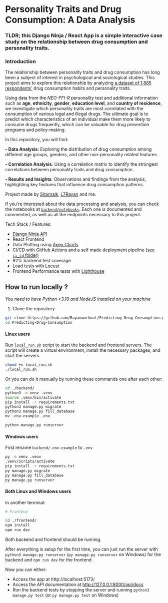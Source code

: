 # Personality Traits and Drug Consumption: A Data Analysis

### TLDR; this Django Ninja / React App is a simple interactive case study on the relationship between drug consumption and personality traits.

### Introduction

The relationship between personality traits and drug consumption has long been a subject of interest in psychological and sociological studies. This project aims to explore this relationship by analyzing [a dataset of 1,885 respondents'](https://www.kaggle.com/datasets/mexwell/drug-consumption-classification/data) drug consumption habits and personality traits.

Using data from the _NEO-FFI-R_ personality test and additional information such as **age**, **ethnicity**, **gender**, **education level**, and **country of residence**, we investigate which personality traits are most correlated with the consumption of various legal and illegal drugs. The ultimate goal is to predict which characteristics of an individual make them more likely to consume drugs frequently, which can be valuable for drug prevention programs and policy-making.

In this repository, you will find:

**- Data Analysis**: Exploring the distribution of drug consumption among different age groups, genders, and other non-personality related features.

**- Correlation Analysis**: Using a correlation matrix to identify the strongest correlations between personality traits and drug consumption.

**- Results and Insights**: Observations and findings from the analysis, highlighting key features that influence drug consumption patterns.

Project made by [Sharnalk](https://github.com/Sharnalk), [L7Rayan](https://github.com/l7rayan) and me.

If you're interested about the data processing and analysis, you can check the notebooks at [`backend/notebooks`](/backend/notebooks/README.md). Each one is documented and commented, as well as all the endpoints necessary to this project.

Tech Stack / Features:
 - [Django Ninja API](https://django-ninja.dev/)
 - React Frontend
 - Data Plotting using [Apex Charts](https://apexcharts.com/)
 - CI/CD with GitHub Actions and a self made deployment pipeline [(see `ci_cd` folder)](/ci_cd/README.md)
 - 92% backend test coverage
 - Load tests with [Locust](https://locust.io/)
 - Frontend Performance tests with [Lighthouse](https://developers.google.com/web/tools/lighthouse)


## How to run locally ?

_You need to have Python >3.10 and NodeJS installed on your machine_

1. Clone the repository

```bash
git clone https://github.com/Rayanworkout/Predicting-Drug-Consumption.git
cd Predicting-Drug-Consumption
```


#### Linux users

Run [`local_run.sh`](/local_run.sh) script to start the backend and frontend servers. The script will create a virtual environment, install the necessary packages, and start the servers.
    
```bash
chmod +x local_run.sh
./local_run.sh
```

Or you can do it manually by running these commands one after each other:

```bash
cd ./backend/
python3 -m venv .venv
source .venv/bin/activate
pip install -r requirements.txt
python3 manage.py migrate
python3 manage.py fill_database
mv .env.example .env

python manage.py runserver
```

#### Windows users

First rename `backend/.env.example` to `.env`

```bash
py -m venv .venv
.venv/Scripts/activate
pip install -r requirements.txt
py manage.py migrate
py manage.py fill_database
py manage.py runserver
```

#### Both Linux and Windows users
In another terminal:

```bash
# Frontend

cd ./frontend/
npm install
npm run dev
```

Both backend and frontend should be running.

After everything is setup for the first time, you can just run the server with `python3 manage.py runserver` (`py manage.py runserver` on Windows) for the backend and `npm run dev` for the frontend.

Now you can either:
- Access the app at http://localhost:5173/
- Access the API documentation at http://127.0.0.1:8000/api/docs
- Run the backend tests by stopping the server and running `python3 manage.py test` (or `py manage.py test` on Windows)
